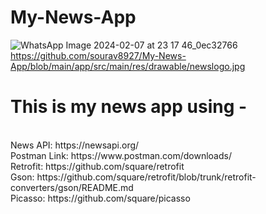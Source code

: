 # My-News-App
![WhatsApp Image 2024-02-07 at 23 17 46_0ec32766](https://github.com/sourav8927/My-News-App/assets/98399593/6707c3fa-59b7-48d7-9de6-5b837543b08a)
https://github.com/sourav8927/My-News-App/blob/main/app/src/main/res/drawable/newslogo.jpg

<h1>This is my news app using -</h1>
<br>
News API: https://newsapi.org/  
<br>
Postman Link: https://www.postman.com/downloads/ 
<br>
Retrofit: https://github.com/square/retrofit 
<br>
Gson: https://github.com/square/retrofit/blob/trunk/retrofit-converters/gson/README.md
<br>
Picasso: https://github.com/square/picasso
